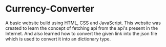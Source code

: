 # Currency-Converter
A basic website build using HTML, CSS and JavaScript.
This website was created to learn the concept of fetching api from the api's present in the Internet.
And also learned how to convert the given link into the json file which is used to convert it into an dictionary type.
